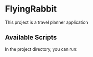 # FlyingRabbit

This project is a travel planner application

## Available Scripts

In the project directory, you can run:
